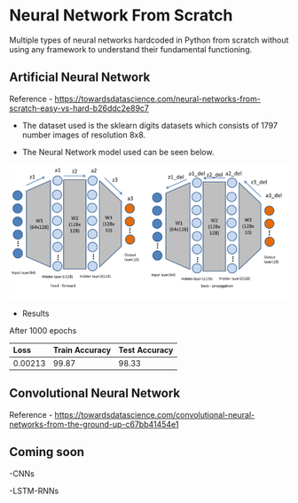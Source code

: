 # Neural Network From Scratch
Multiple types of neural networks hardcoded in Python from scratch without using any framework to understand their fundamental functioning.

## Artificial Neural Network
Reference - https://towardsdatascience.com/neural-networks-from-scratch-easy-vs-hard-b26ddc2e89c7<br>

 - The dataset used is the sklearn digits datasets which consists of 1797 number images of resolution 8x8. 
 
 - The Neural Network model used can be seen below.

![](assets/ann-model.png)

- Results

After 1000 epochs

| Loss   | Train Accuracy | Test Accuracy |
|:-------|:---------------|---------------|
| 0.00213| 99.87          |  98.33        |

## Convolutional Neural Network
Reference - https://towardsdatascience.com/convolutional-neural-networks-from-the-ground-up-c67bb41454e1<br>

## Coming soon

-CNNs 

-LSTM-RNNs